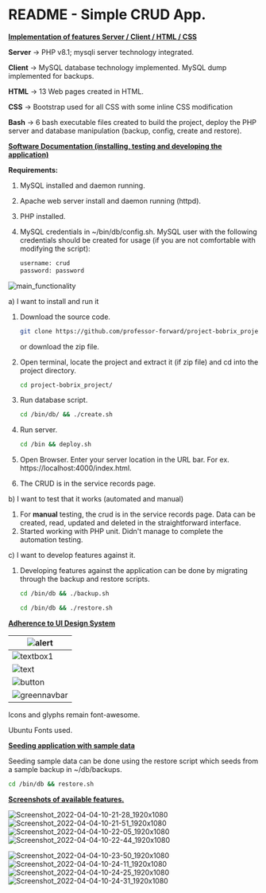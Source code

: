# README - Simple CRUD App.

**<u>Implementation of features Server / Client / HTML / CSS</u>**

**Server** -> PHP v8.1; mysqli server technology integrated. 

**Client** -> MySQL database technology implemented. MySQL dump implemented for backups.

**HTML** -> 13 Web pages created in HTML. 

**CSS** -> Bootstrap used for all CSS with some inline CSS modification

**Bash** -> 6 bash executable files created to build the project, deploy the PHP server and database manipulation (backup, config, create and restore).

**<u>Software Documentation (installing, testing and developing the application)</u>**

**Requirements:**

1. MySQL installed and daemon running.

2. Apache web server install and daemon running (httpd).

3. PHP installed.

4. MySQL credentials in ~/bin/db/config.sh. MySQL user with the following credentials should be created for usage (if you are not comfortable with modifying the script):

   ```txt
   username: crud
   password: password
   ```

![main_functionality](https://user-images.githubusercontent.com/97912443/161666278-1e40d971-4eb5-466a-b68c-ae2dac0ced13.gif)

a) I want to install and run it

1. Download the source code.

   ```bash
   git clone https://github.com/professor-forward/project-bobrix_project
   ```

   or download the zip file.

2. Open terminal, locate the project and extract it (if zip file) and cd into the project directory.

   ```bash
   cd project-bobrix_project/
   ```

3. Run database script.

   ```bash
   cd /bin/db/ && ./create.sh
   ```

4. Run server.

   ```bash
   cd /bin && deploy.sh
   ```

5. Open Browser. Enter your server location in the URL bar. For ex. https://localhost:4000/index.html.

6. The CRUD is in the service records page.

b) I want to test that it works (automated and manual)

1. For **manual** testing, the crud is in the service records page. Data can be created, read, updated and deleted in the straightforward interface.
2. Started working with PHP unit. Didn't manage to complete the automation testing. 

c) I want to develop features against it.

1. Developing features against the application can be done by migrating through the backup and restore scripts.

   ```bash
   cd /bin/db && ./backup.sh
   ```

   ```bash
   cd /bin/db && ./restore.sh
   ```

**<u>Adherence to UI Design System</u>**

| ![alert](https://user-images.githubusercontent.com/97912443/157057030-851e32eb-4707-4682-be24-63d4f57e5c21.png) |
| ------------------------------------------------------------ |
| ![textbox1](https://user-images.githubusercontent.com/97912443/157057026-906987d8-d5d2-4030-9d32-55595ae1a675.png) |
| ![text](https://user-images.githubusercontent.com/97912443/153522240-b8486d74-df6b-471d-a045-96bd5c61cb95.png) |
| ![button](https://user-images.githubusercontent.com/97912443/157057023-2f3d90e4-9fc2-4d79-90a6-818515652850.png) |
| ![greennavbar](https://user-images.githubusercontent.com/97912443/157057025-4e7f27ee-a253-496a-ba7c-0b9f12ecb0f1.png) |

Icons and glyphs remain font-awesome.

Ubuntu Fonts used.

**<u>Seeding application with sample data</u>**

Seeding sample data can be done using the restore script which seeds from a sample backup in ~/db/backups.

```bash
cd /bin/db && restore.sh
```

**<u>Screenshots of available features.</u>**

![Screenshot_2022-04-04-10-21-28_1920x1080](https://user-images.githubusercontent.com/97912443/161666601-5172c946-10c8-44b4-84fa-d56fc1fe32ec.png)
![Screenshot_2022-04-04-10-21-51_1920x1080](https://user-images.githubusercontent.com/97912443/161666603-fba53f09-f7b2-4e9e-91d6-ef574c9ad1e9.png)
![Screenshot_2022-04-04-10-22-05_1920x1080](https://user-images.githubusercontent.com/97912443/161666606-1b3abc40-1bba-4317-babd-35185ae8c557.png)
![Screenshot_2022-04-04-10-22-44_1920x1080](https://user-images.githubusercontent.com/97912443/161666607-4a09c172-266e-4073-bff6-7958d4858e2b.png)

![Screenshot_2022-04-04-10-23-50_1920x1080](https://user-images.githubusercontent.com/97912443/161666782-d2145269-65b5-444e-9686-08bbc9d4f2cf.png)
![Screenshot_2022-04-04-10-24-11_1920x1080](https://user-images.githubusercontent.com/97912443/161666788-5dc14d31-39d0-49d4-b1d7-19a6e14413ad.png)
![Screenshot_2022-04-04-10-24-25_1920x1080](https://user-images.githubusercontent.com/97912443/161666790-017f6195-45dd-4a4c-8c5d-e88ae9fa4f09.png)
![Screenshot_2022-04-04-10-24-31_1920x1080](https://user-images.githubusercontent.com/97912443/161666791-da4a0afe-8ca3-43c1-8f60-2bab1837fb9b.png)


